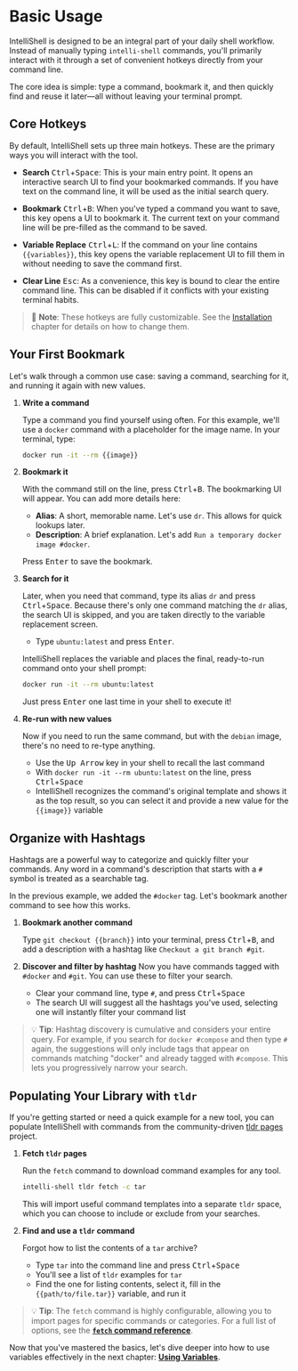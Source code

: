 # Basic Usage

IntelliShell is designed to be an integral part of your daily shell workflow. Instead of manually typing `intelli-shell`
commands, you'll primarily interact with it through a set of convenient hotkeys directly from your command line.

The core idea is simple: type a command, bookmark it, and then quickly find and reuse it later—all without leaving your
terminal prompt.

## Core Hotkeys

By default, IntelliShell sets up three main hotkeys. These are the primary ways you will interact with the tool.

- **Search** <kbd>Ctrl</kbd>+<kbd>Space</kbd>: This is your main entry point. It opens an interactive search UI to find
  your bookmarked commands. If you have text on the command line, it will be used as the initial search query.

- **Bookmark** <kbd>Ctrl</kbd>+<kbd>B</kbd>: When you've typed a command you want to save, this key opens a UI to
  bookmark it. The current text on your command line will be pre-filled as the command to be saved.

- **Variable Replace** <kbd>Ctrl</kbd>+<kbd>L</kbd>: If the command on your line contains `{{variables}}`, this key
  opens the variable replacement UI to fill them in without needing to save the command first.

- **Clear Line** <kbd>Esc</kbd>: As a convenience, this key is bound to clear the entire command line. This can be
  disabled if it conflicts with your existing terminal habits.

> 📝 **Note**: These hotkeys are fully customizable. See the [Installation](./installation.md) chapter for details on
> how to change them.

## Your First Bookmark

Let's walk through a common use case: saving a command, searching for it, and running it again with new values.

1. **Write a command**

   Type a command you find yourself using often. For this example, we'll use a `docker` command with a placeholder for
   the image name. In your terminal, type:

   ```sh
   docker run -it --rm {{image}}
   ```

2. **Bookmark it**

   With the command still on the line, press <kbd>Ctrl</kbd>+<kbd>B</kbd>. The bookmarking UI will appear. You can add
   more details here:
   - **Alias**: A short, memorable name. Let's use `dr`. This allows for quick lookups later.
   - **Description**: A brief explanation. Let's add `Run a temporary docker image #docker`.

   Press <kbd>Enter</kbd> to save the bookmark.

3. **Search for it**

   Later, when you need that command, type its alias `dr` and press <kbd>Ctrl</kbd>+<kbd>Space</kbd>.
   Because there's only one command matching the `dr` alias, the search UI is skipped, and you are taken directly to the
   variable replacement screen.
   - Type `ubuntu:latest` and press <kbd>Enter</kbd>.

   IntelliShell replaces the variable and places the final, ready-to-run command onto your shell prompt:

   ```sh
   docker run -it --rm ubuntu:latest
   ```

   Just press <kbd>Enter</kbd> one last time in your shell to execute it!

4. **Re-run with new values**

   Now if you need to run the same command, but with the `debian` image, there's no need to re-type anything.
   - Use the <kbd>Up Arrow</kbd> key in your shell to recall the last command
   - With `docker run -it --rm ubuntu:latest` on the line, press <kbd>Ctrl</kbd>+<kbd>Space</kbd>
   - IntelliShell recognizes the command's original template and shows it as the top result, so you can select it and
     provide a new value for the `{{image}}` variable

## Organize with Hashtags

Hashtags are a powerful way to categorize and quickly filter your commands. Any word in a command's description that
starts with a `#` symbol is treated as a searchable tag.

In the previous example, we added the `#docker` tag. Let's bookmark another command to see how this works.

1. **Bookmark another command**

   Type `git checkout {{branch}}` into your terminal, press <kbd>Ctrl</kbd>+<kbd>B</kbd>, and add a description with a
   hashtag like `Checkout a git branch #git`.

2. **Discover and filter by hashtag**
   Now you have commands tagged with `#docker` and `#git`. You can use these to filter your search.
   - Clear your command line, type `#`, and press <kbd>Ctrl</kbd>+<kbd>Space</kbd>
   - The search UI will suggest all the hashtags you've used, selecting one will instantly filter your command list

> 💡 **Tip**: Hashtag discovery is cumulative and considers your entire query. For example, if you search for
> `docker #compose` and then type `#` again, the suggestions will only include tags that appear on commands matching
> "docker" and already tagged with `#compose`. This lets you progressively narrow your search.

## Populating Your Library with `tldr`

If you're getting started or need a quick example for a new tool, you can populate IntelliShell with commands from the
community-driven [tldr pages](https://github.com/tldr-pages/tldr) project.

1. **Fetch `tldr` pages**

   Run the `fetch` command to download command examples for any tool.

   ```sh
   intelli-shell tldr fetch -c tar
   ```

   This will import useful command templates into a separate `tldr` space, which you can choose to include or exclude
   from your searches.

2. **Find and use a `tldr` command**

   Forgot how to list the contents of a `tar` archive?
   - Type `tar` into the command line and press <kbd>Ctrl</kbd>+<kbd>Space</kbd>
   - You'll see a list of `tldr` examples for `tar`
   - Find the one for listing contents, select it, fill in the `{{path/to/file.tar}}` variable, and run it

> 💡 **Tip**: The `fetch` command is highly configurable, allowing you to import pages for specific commands or
> categories. For a full list of options, see the [**`fetch` command reference**](../reference/tldr_fetch.md).

Now that you've mastered the basics, let's dive deeper into how to use variables effectively in the next chapter:
[**Using Variables**](./variables.md).
